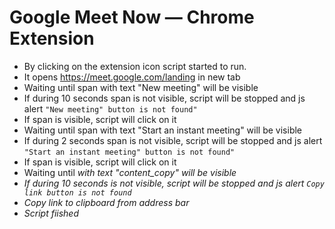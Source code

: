# Google Meet Now — Chrome Extension

- By clicking on the extension icon script started to run.
- It opens https://meet.google.com/landing in new tab
- Waiting until span with text "New meeting" will be visible
- If during 10 seconds span is not visible, script will be stopped and js alert `"New meeting" button is not found"`
- If span is visible, script will click on it
- Waiting until span with text "Start an instant meeting" will be visible
- If during 2 seconds span is not visible, script will be stopped and js alert `"Start an instant meeting" button is not found"`
- If span is visible, script will click on it
- Waiting until <i> with text "content_copy" will be visible
- If during 10 seconds <i> is not visible, script will be stopped and js alert `Copy link button is not found`
- Copy link to clipboard from address bar
- Script fiished
